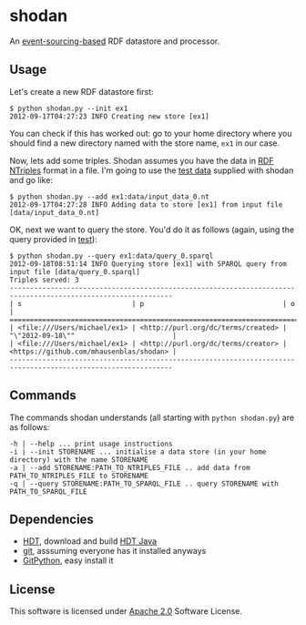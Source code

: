 # shodan

An [event-sourcing-based](http://martinfowler.com/eaaDev/EventSourcing.html) RDF datastore and processor.

## Usage

Let's create a new RDF datastore first:

	$ python shodan.py --init ex1
	2012-09-17T04:27:23 INFO Creating new store [ex1]
	
You can check if this has worked out: go to your home directory where you should find a new directory named with the store name, `ex1` in our case.

Now, lets add some triples. Shodan assumes you have the data in [RDF NTriples](http://www.w3.org/TR/rdf-testcases/#ntriples "RDF Test Cases") format in a file. I'm going to use the [test data](https://github.com/mhausenblas/shodan/tree/master/data) supplied with shodan and go like:

	$ python shodan.py --add ex1:data/input_data_0.nt
	2012-09-17T04:27:28 INFO Adding data to store [ex1] from input file [data/input_data_0.nt]

OK, next we want to query the store. You'd do it as follows (again, using the query provided in [test](https://github.com/mhausenblas/shodan/tree/master/data)):

	$ python shodan.py --query ex1:data/query_0.sparql 
	2012-09-18T08:51:14 INFO Querying store [ex1] with SPARQL query from input file [data/query_0.sparql]
	Triples served: 3
	--------------------------------------------------------------------------------------------------------------
	| s                           | p                                  | o                                       |
	==============================================================================================================
	| <file:///Users/michael/ex1> | <http://purl.org/dc/terms/created> | "\"2012-09-18\""                        |
	| <file:///Users/michael/ex1> | <http://purl.org/dc/terms/creator> | <https://github.com/mhausenblas/shodan> |
	--------------------------------------------------------------------------------------------------------------

## Commands

The commands shodan understands (all starting with `python shodan.py`) are as follows:

	-h | --help ... print usage instructions
	-i | --init STORENAME ... initialise a data store (in your home directory) with the name STORENAME
	-a | --add STORENAME:PATH_TO_NTRIPLES_FILE .. add data from PATH_TO_NTRIPLES_FILE to STORENAME
	-q | --query STORENAME:PATH_TO_SPARQL_FILE .. query STORENAME with PATH_TO_SPARQL_FILE

## Dependencies

* [HDT](http://www.rdfhdt.org/), download and build [HDT Java](http://code.google.com/p/hdt-java/)
* [git](http://git-scm.com/), asssuming everyone has it installed anyways
* [GitPython](https://github.com/gitpython-developers/GitPython), easy install it

## License

This software is licensed under [Apache 2.0](http://www.apache.org/licenses/LICENSE-2.0.html) Software License.